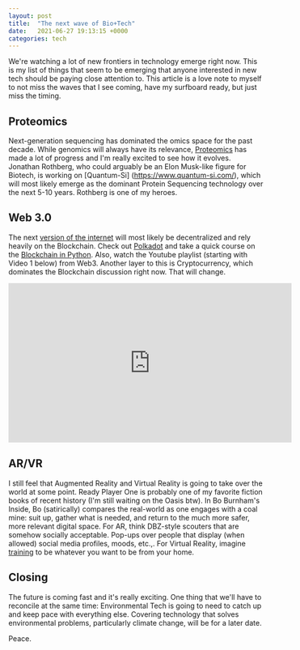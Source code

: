 ```yaml
---
layout: post
title:  "The next wave of Bio+Tech"
date:   2021-06-27 19:13:15 +0000
categories: tech
---
```


We're watching a lot of new frontiers in technology emerge right now. This is my list of things that seem to be emerging that anyone interested in new tech should be paying close attention to. This article is a love note to myself to not miss the waves that I see coming, have my surfboard ready, but just miss the timing. 

## Proteomics
Next-generation sequencing has dominated the omics space for the past decade. While genomics will always have its relevance, [Proteomics](https://www.forbes.com/sites/stephenmcbride1/2021/06/23/proteomics-the-next-truly-massive-investing-opportunity/) has made a lot of progress and I'm really excited to see how it evolves. Jonathan Rothberg, who could arguably be an Elon Musk-like figure for Biotech, is working on [Quantum-Si] (https://www.quantum-si.com/), which will most likely emerge as the dominant Protein Sequencing technology over the next 5-10 years. Rothberg is one of my heroes. 

## Web 3.0

The next [version of the internet](https://web3.foundation/) will most likely be decentralized and rely heavily on the Blockchain. Check out [Polkadot](https://polkadot.network/) and take a quick course on the [Blockchain in Python](https://www.codecademy.com/learn/introduction-to-blockchain). Also, watch the Youtube playlist (starting with Video 1 below) from Web3. Another layer to this is Cryptocurrency, which dominates the Blockchain discussion right now. That will change.

<iframe width="560" height="315" src="https://www.youtube.com/embed/y8YyZELnVaw" title="YouTube video player" frameborder="0" allow="accelerometer; autoplay; clipboard-write; encrypted-media; gyroscope; picture-in-picture" allowfullscreen></iframe>

## AR/VR

I still feel that Augmented Reality and Virtual Reality is going to take over the world at some point. Ready Player One is probably one of my favorite fiction books of recent history (I'm still waiting on the Oasis btw). In Bo Burnham's Inside, Bo (satirically) compares the real-world as one engages with a coal mine: suit up, gather what is needed, and return to the much more safer, more relevant digital space. 
For AR, think DBZ-style scouters that are somehow socially acceptable. Pop-ups over people that display (when allowed) social media profiles, moods, etc.,. 
For Virtual Reality, imagine [training](https://www.wlwt.com/article/cincinnati-childrens-using-virtual-reality-to-transition-thousands-of-front-line-workers-to-new-building/36845435) to be whatever you want to be from your home. 


## Closing

The future is coming fast and it's really exciting. One thing that we'll have to reconcile at the same time: Environmental Tech is going to need to catch up and keep pace with everything else. Covering technology that solves environmental problems, particularly climate change, will be for a later date.

Peace.

